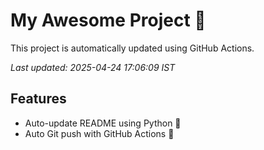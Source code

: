 # My Awesome Project 🚀

This project is automatically updated using GitHub Actions.

_Last updated: 2025-04-24 17:06:09 IST_

## Features
- Auto-update README using Python 🐍
- Auto Git push with GitHub Actions 🤖
